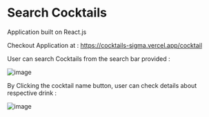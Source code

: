 # Search Cocktails 
Application built on React.js

Checkout Application at : https://cocktails-sigma.vercel.app/cocktail

User can search Cocktails from the search bar provided :

![image](https://user-images.githubusercontent.com/107784718/184889897-d682d8d8-051c-413f-b2b7-5e1be14d2852.png)

By Clicking the cocktail name button, user can check details about respective drink :

![image](https://user-images.githubusercontent.com/107784718/185145327-8a699483-b9a8-4ce6-bd41-2d2609f95d52.png)

